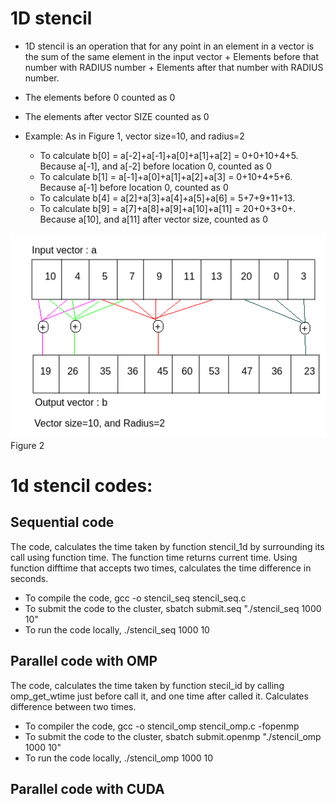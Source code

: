 # 1D stencil
* 1D stencil is an operation that for any point in an element in a vector is the sum of the  same element in the input vector + Elements before that number with RADIUS number + Elements after that number with RADIUS number. 
 * The elements before 0 counted as 0
 * The elements after vector SIZE counted as 0

* Example:
As in Figure 1, vector size=10, and radius=2 
  * To calculate b[0] = a[-2]+a[-1]+a[0]+a[1]+a[2] = 0+0+10+4+5. Because a[-1], and a[-2] before location 0, counted as 0
  * To calculate b[1] = a[-1]+a[0]+a[1]+a[2]+a[3] = 0+10+4+5+6. Because a[-1] before location 0, counted as 0
  * To calculate b[4] = a[2]+a[3]+a[4]+a[5]+a[6] = 5+7+9+11+13.
  * To calculate b[9] = a[7]+a[8]+a[9]+a[10]+a[11] = 20+0+3+0+. Because a[10], and a[11] after vector size, counted as 0

![image](https://github.com/compilereg/parallel-codes/blob/main/1dstencil/example1.png)
Figure 2

# 1d stencil codes:
## Sequential code
The code, calculates the time taken by function stencil_1d by surrounding its call using function time. The function time returns current time. Using function difftime that accepts two times, calculates the time difference in seconds.
 * To compile the code, gcc -o stencil_seq stencil_seq.c 
 * To submit the code to the cluster, sbatch submit.seq "./stencil_seq 1000 10"
 * To run the code locally, ./stencil_seq 1000 10
## Parallel code with OMP
The code, calculates the time taken by function stecil_id by calling omp_get_wtime just before call it, and one time after called it. Calculates difference between two times.
 * To compiler the code, gcc -o stencil_omp stencil_omp.c -fopenmp
 * To submit the code to the cluster, sbatch submit.openmp "./stencil_omp 1000 10"
 * To run the code locally, ./stencil_omp 1000 10
## Parallel code with CUDA
